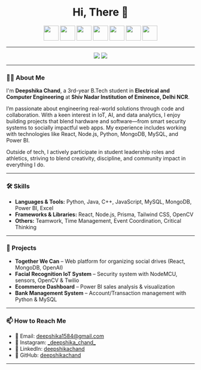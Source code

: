 <h1 align="center">Hi, There 👋</h1>

<p align="center">
  <img src="https://cdn.jsdelivr.net/gh/devicons/devicon/icons/python/python-original.svg" height="40"/>
  <img src="https://cdn.jsdelivr.net/gh/devicons/devicon/icons/javascript/javascript-original.svg" height="40"/>
  <img src="https://cdn.jsdelivr.net/gh/devicons/devicon/icons/nodejs/nodejs-original.svg" height="40"/>
  <img src="https://cdn.jsdelivr.net/gh/devicons/devicon/icons/react/react-original.svg" height="40"/>
  <img src="https://cdn.jsdelivr.net/gh/devicons/devicon/icons/mongodb/mongodb-original.svg" height="40"/>
  <img src="https://cdn.jsdelivr.net/gh/devicons/devicon/icons/mysql/mysql-original.svg" height="40"/>
  <img src="https://cdn.jsdelivr.net/gh/devicons/devicon/icons/cplusplus/cplusplus-original.svg" height="40"/>
</p>

---

<div align="center">
  <img src="https://github-readme-stats.vercel.app/api?username=deepshikachand&show_icons=true&theme=midnight-purple" />
  <img src="https://github-readme-streak-stats.herokuapp.com/?user=deepshikachand&theme=midnight-purple" />
</div>

---

### 👩‍💻 About Me

I'm **Deepshika Chand**, a 3rd-year B.Tech student in **Electrical and Computer Engineering** at **Shiv Nadar Institution of Eminence, Delhi NCR**.

I’m passionate about engineering real-world solutions through code and collaboration. With a keen interest in IoT, AI, and data analytics, I enjoy building projects that blend hardware and software—from smart security systems to socially impactful web apps. My experience includes working with technologies like React, Node.js, Python, MongoDB, MySQL, and Power BI.

Outside of tech, I actively participate in student leadership roles and athletics, striving to blend creativity, discipline, and community impact in everything I do.

---

### 🛠 Skills

- **Languages & Tools:** Python, Java, C++, JavaScript, MySQL, MongoDB, Power BI, Excel  
- **Frameworks & Libraries:** React, Node.js, Prisma, Tailwind CSS, OpenCV  
- **Others:** Teamwork, Time Management, Event Coordination, Critical Thinking  

---

### 🌟 Projects

- **Together We Can** – Web platform for organizing social drives (React, MongoDB, OpenAI)
- **Facial Recognition IoT System** – Security system with NodeMCU, sensors, OpenCV & Twilio
- **Ecommerce Dashboard** – Power BI sales analysis & visualization
- **Bank Management System** – Account/Transaction management with Python & MySQL

---

### 📫 How to Reach Me

- 📧 Email: [deepshika1584@gmail.com](mailto:deepshika1584@gmail.com)
- 📸 Instagram: [\_deepshika_chand\_](https://instagram.com/_deepshika_chand_)
- 💼 LinkedIn: [deepshikachand](https://linkedin.com/in/deepshikachand)
- 🐙 GitHub: [deepshikachand](https://github.com/deepshikachand)

---
